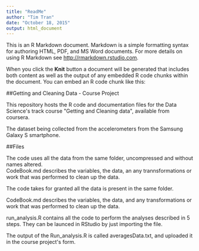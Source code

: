 ```yaml
---
title: "ReadMe"
author: "Tim Tran"
date: "October 18, 2015"
output: html_document
---
```


This is an R Markdown document. Markdown is a simple formatting syntax for authoring HTML, PDF, and MS Word documents. For more details on using R Markdown see <http://rmarkdown.rstudio.com>.

When you click the **Knit** button a document will be generated that includes both content as well as the output of any embedded R code chunks within the document. You can embed an R code chunk like this:



##Getting and Cleaning Data - Course Project

This repository hosts the R code and documentation files for the Data Science's track course "Getting and Cleaning data", available from coursera.

The dataset being collected from the accelerometers from the Samsung Galaxy S smartphone. 

##Files

The code uses all the data from the same folder, uncompressed and without names altered.  
CodeBook.md describes the variables, the data, an any trannsformations or work that was performed to clean up the data. 


The code takes for granted all the data is present in the same folder.

CodeBook.md describes the variables, the data, and any transformations or work that was performed to clean up the data.  

run_analysis.R contains all the code to perform the analyses described in 5 steps. They can be launced in RStudio by just importing the file.  

The output of the Run_analysis.R is called averagesData.txt, and uploaded it in the course project's form. 


